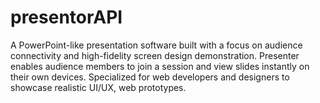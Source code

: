 # presentorAPI
 A PowerPoint-like presentation software built with a focus on audience connectivity and high-fidelity screen design demonstration. Presenter enables audience members to join a session and view slides instantly on their own devices. Specialized for web developers and designers to showcase realistic UI/UX, web prototypes.
